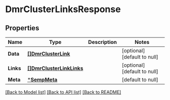 # DmrClusterLinksResponse

## Properties
Name | Type | Description | Notes
------------ | ------------- | ------------- | -------------
**Data** | [**[]DmrClusterLink**](DmrClusterLink.md) |  | [optional] [default to null]
**Links** | [**[]DmrClusterLinkLinks**](DmrClusterLinkLinks.md) |  | [optional] [default to null]
**Meta** | [***SempMeta**](SempMeta.md) |  | [default to null]

[[Back to Model list]](../README.md#documentation-for-models) [[Back to API list]](../README.md#documentation-for-api-endpoints) [[Back to README]](../README.md)

